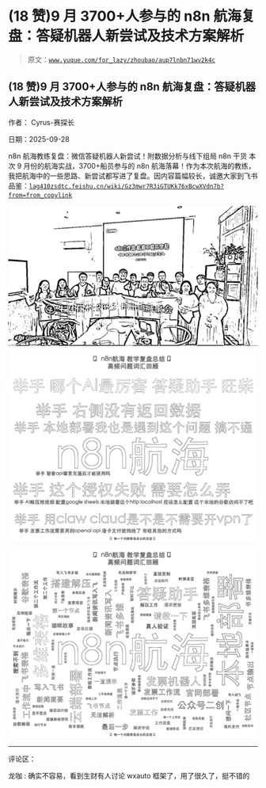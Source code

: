# (18 赞)9 月 3700+人参与的 n8n 航海复盘：答疑机器人新尝试及技术方案解析

> 原文：[`www.yuque.com/for_lazy/zhoubao/aup7lnbn71wv2k4c`](https://www.yuque.com/for_lazy/zhoubao/aup7lnbn71wv2k4c)

## (18 赞)9 月 3700+人参与的 n8n 航海复盘：答疑机器人新尝试及技术方案解析

作者： Cyrus-赛探长

日期：2025-09-28

n8n 航海教练复盘：微信答疑机器人新尝试！附数据分析与线下组局 n8n 干货
本次 9 月份的航海实战，3700+船员参与的 n8n 航海落幕！作为本次航海的教练，我把航海中的一些思路、新尝试都写进了复盘。因内容篇幅较长，诚邀大家到飞书品鉴：[`lag410zsdtc.feishu.cn/wiki/Gz3mwr7R3iGTUKk76xBcwXVdn7b?from=from_copylink`](https://lag410zsdtc.feishu.cn/wiki/Gz3mwr7R3iGTUKk76xBcwXVdn7b?from=from_copylink)

![](img/37fbab28b471454bc3cc6b695fa300ee.png "None")

![](img/8d14887466439bb654f384fbce50283d.png "None")

![](img/c80d6d16e7afc04e711be7970417562c.png "None")

* * *

评论区：

龙咖 : 确实不容易，看到生财有人讨论 wxauto 框架了，用了很久了，挺不错的